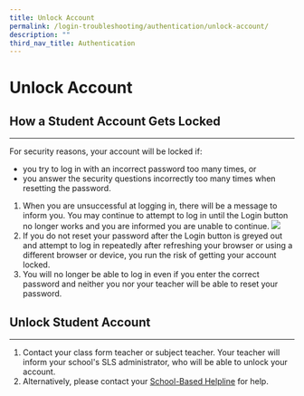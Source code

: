 ```yaml
---
title: Unlock Account
permalink: /login-troubleshooting/authentication/unlock-account/
description: ""
third_nav_title: Authentication
---
```

Unlock Account
==============

   How a Student Account Gets Locked
---------------------------------

---

 For security reasons, your account will be locked if:

- you try to log in with an incorrect password too many times, or
- you answer the security questions incorrectly too many times when resetting the password.
 
1. When you are unsuccessful at logging in, there will be a message to inform you. You may continue to attempt to log in until the Login button no longer works and you are informed you are unable to continue.  ![](images/Media/2Teacher/TSPStudentLoginAfter.png)  
2. If you do not reset your password after the Login button is greyed out and attempt to log in repeatedly after refreshing your browser or using a different browser or device, you run the risk of getting your account locked.
3. You will no longer be able to log in even if you enter the correct password and neither you nor your teacher will be able to reset your password.
 
    
  Unlock Student Account
----------------------

---

1. Contact your class form teacher or subject teacher. Your teacher will inform your school's SLS administrator, who will be able to unlock your account.
2. Alternatively, please contact your [School-Based Helpline](/login-troubleshooting/SchoolBasedHelpline/) for help.